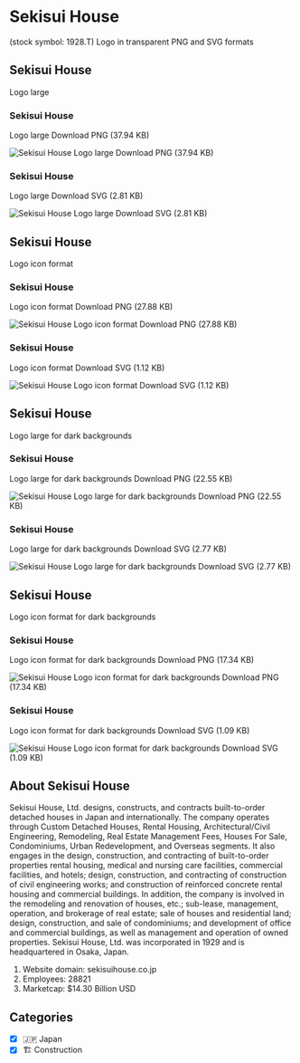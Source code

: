 # Sekisui House
 (stock symbol: 1928.T) Logo in transparent PNG and SVG formats

## Sekisui House
 Logo large

### Sekisui House
 Logo large Download PNG (37.94 KB)

![Sekisui House
 Logo large Download PNG (37.94 KB)](/img/orig/1928.T_BIG-21ed9497.png)

### Sekisui House
 Logo large Download SVG (2.81 KB)

![Sekisui House
 Logo large Download SVG (2.81 KB)](/img/orig/1928.T_BIG-6b7d8000.svg)

## Sekisui House
 Logo icon format

### Sekisui House
 Logo icon format Download PNG (27.88 KB)

![Sekisui House
 Logo icon format Download PNG (27.88 KB)](/img/orig/1928.T-b8ae0ca5.png)

### Sekisui House
 Logo icon format Download SVG (1.12 KB)

![Sekisui House
 Logo icon format Download SVG (1.12 KB)](/img/orig/1928.T-9e592442.svg)

## Sekisui House
 Logo large for dark backgrounds

### Sekisui House
 Logo large for dark backgrounds Download PNG (22.55 KB)

![Sekisui House
 Logo large for dark backgrounds Download PNG (22.55 KB)](/img/orig/1928.T_BIG.D-358b6653.png)

### Sekisui House
 Logo large for dark backgrounds Download SVG (2.77 KB)

![Sekisui House
 Logo large for dark backgrounds Download SVG (2.77 KB)](/img/orig/1928.T_BIG.D-b59d9281.svg)

## Sekisui House
 Logo icon format for dark backgrounds

### Sekisui House
 Logo icon format for dark backgrounds Download PNG (17.34 KB)

![Sekisui House
 Logo icon format for dark backgrounds Download PNG (17.34 KB)](/img/orig/1928.T.D-6a24ceb3.png)

### Sekisui House
 Logo icon format for dark backgrounds Download SVG (1.09 KB)

![Sekisui House
 Logo icon format for dark backgrounds Download SVG (1.09 KB)](/img/orig/1928.T.D-50d66a65.svg)

## About Sekisui House


Sekisui House, Ltd. designs, constructs, and contracts built-to-order detached houses in Japan and internationally. The company operates through Custom Detached Houses, Rental Housing, Architectural/Civil Engineering, Remodeling, Real Estate Management Fees, Houses For Sale, Condominiums, Urban Redevelopment, and Overseas segments. It also engages in the design, construction, and contracting of built-to-order properties rental housing, medical and nursing care facilities, commercial facilities, and hotels; design, construction, and contracting of construction of civil engineering works; and construction of reinforced concrete rental housing and commercial buildings. In addition, the company is involved in the remodeling and renovation of houses, etc.; sub-lease, management, operation, and brokerage of real estate; sale of houses and residential land; design, construction, and sale of condominiums; and development of office and commercial buildings, as well as management and operation of owned properties. Sekisui House, Ltd. was incorporated in 1929 and is headquartered in Osaka, Japan.

1. Website domain: sekisuihouse.co.jp
2. Employees: 28821
3. Marketcap: $14.30 Billion USD


## Categories
- [x] 🇯🇵 Japan
- [x] 🏗 Construction
